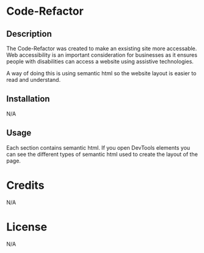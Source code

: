 # Code-Refactor

## Description

The Code-Refactor was created to make an exsisting site more accessable. Web accessibility is an important consideration for businesses as it ensures people with disabilities can access a website using assistive technologies.

A way of doing this is using semantic html so the website layout is easier to read and understand.

## Installation

N/A

## Usage

Each section contains semantic html. If you open DevTools elements you can see the different types of semantic html used to create the layout of the page.

# Credits

N/A

# License

N/A